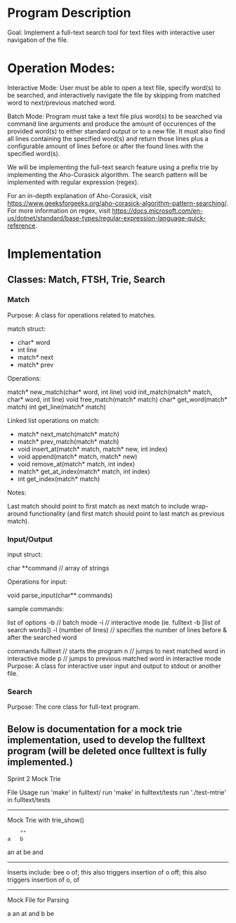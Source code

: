 # Program Description

Goal: Implement a full-text search tool for text files with interactive user navigation of the file.

# Operation Modes:

Interactive Mode: User must be able to open a text file, specify word(s) to be searched, and interactively navigate the file by skipping from matched word to next/previous matched word.

Batch Mode: Program must take a text file plus word(s) to be searched via command line arguments and produce the amount of occurences of the provided word(s) to either standard output or to a new file. It must also find all lines containing the specified word(s) and return those lines plus a configurable amount of lines before or after the found lines with the specified word(s).

We will be implementing the full-text search feature using a prefix trie by implementing the Aho-Corasick algorithm. The search pattern will be implemented with regular expression (regex).

For an in-depth explanation of Aho-Corasick, visit https://www.geeksforgeeks.org/aho-corasick-algorithm-pattern-searching/. For more information on regex, visit https://docs.microsoft.com/en-us/dotnet/standard/base-types/regular-expression-language-quick-reference.

# Implementation

## Classes: Match, FTSH, Trie, Search

### Match

Purpose: A class for operations related to matches.

match struct:

- char* word 
- int line
- match* next
- match* prev

Operations:

match* new_match(char* word, int line)
void init_match(match* match, char* word, int line)
void free_match(match* match)
char* get_word(match* match)
int get_line(match* match)

Linked list operations on match:

- match* next_match(match* match)
- match* prev_match(match* match)
- void insert_at(match* match, match* new, int index)
- void append(match* match, match* new)
- void remove_at(match* match, int index)
- match* get_at_index(match* match, int index)
- int get_index(match* match)

Notes:

Last match should point to first match as next match to include wrap-around functionality (and first match should point to last match as previous match).



### Input/Output

input struct:

char **command // array of strings

Operations for input:

void parse_input(char** commands)

sample commands:

list of options -b // batch mode -i // interactive mode (ie. fulltext -b [list of search words]) -l (number of lines) // specifies the number of lines before & after the searched word

commands fulltext // starts the program n // jumps to next matched word in interactive mode p // jumps to previous matched word in interactive mode Purpose: A class for interactive user input and output to stdout or another file.

### Search

Purpose: The core class for full-text program.


Below is documentation for a mock trie implementation,
used to develop the fulltext program (will be deleted once 
fulltext is fully implemented.) 
-----------------------------------------------------
Sprint 2 Mock Trie

File Usage
run 'make' in fulltext/
run 'make' in fulltext/tests
run './test-mtrie' in fulltext/tests

---
Mock Trie with trie_show()

		""
	a	b
  an  at      be
and        

---
Inserts include:
bee
o
of; this also triggers insertion of o 
off; this also triggers insertion of o, of

---
Mock File for Parsing

a
an at
and
b
be

